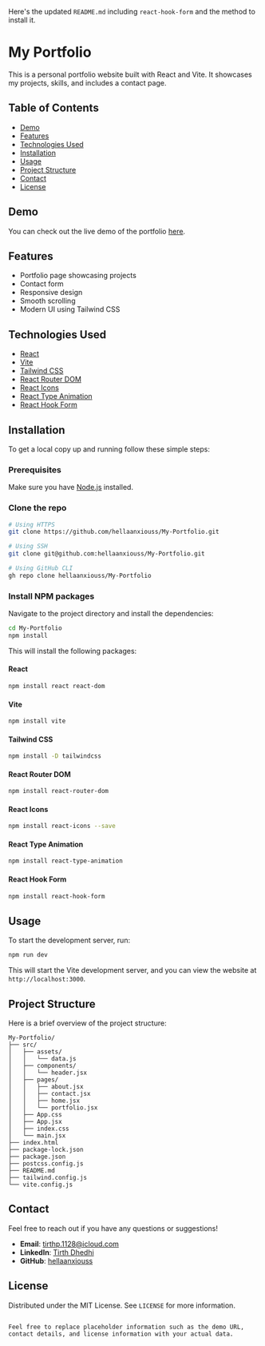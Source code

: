 Here's the updated `README.md` including `react-hook-form` and the method to install it.

# My Portfolio

This is a personal portfolio website built with React and Vite. It showcases my projects, skills, and includes a contact page.

## Table of Contents

- [Demo](#demo)
- [Features](#features)
- [Technologies Used](#technologies-used)
- [Installation](#installation)
- [Usage](#usage)
- [Project Structure](#project-structure)
- [Contact](#contact)
- [License](#license)

## Demo

You can check out the live demo of the portfolio [here](https://your-portfolio-url.com).

## Features

- Portfolio page showcasing projects
- Contact form
- Responsive design
- Smooth scrolling
- Modern UI using Tailwind CSS

## Technologies Used

- [React](https://reactjs.org/)
- [Vite](https://vitejs.dev/)
- [Tailwind CSS](https://tailwindcss.com/)
- [React Router DOM](https://reactrouter.com/)
- [React Icons](https://react-icons.github.io/react-icons/)
- [React Type Animation](https://github.com/jeremykenedy/react-type-animation)
- [React Hook Form](https://react-hook-form.com/)

## Installation

To get a local copy up and running follow these simple steps:

### Prerequisites

Make sure you have [Node.js](https://nodejs.org/) installed.

### Clone the repo

```sh
# Using HTTPS
git clone https://github.com/hellaanxiouss/My-Portfolio.git

# Using SSH
git clone git@github.com:hellaanxiouss/My-Portfolio.git

# Using GitHub CLI
gh repo clone hellaanxiouss/My-Portfolio
```

### Install NPM packages

Navigate to the project directory and install the dependencies:

```sh
cd My-Portfolio
npm install
```

This will install the following packages:

#### React

```sh
npm install react react-dom
```

#### Vite

```sh
npm install vite
```

#### Tailwind CSS

```sh
npm install -D tailwindcss
```

#### React Router DOM

```sh
npm install react-router-dom
```

#### React Icons

```sh
npm install react-icons --save
```

#### React Type Animation

```sh
npm install react-type-animation
```

#### React Hook Form

```sh
npm install react-hook-form
```

## Usage

To start the development server, run:

```sh
npm run dev
```

This will start the Vite development server, and you can view the website at `http://localhost:3000`.

## Project Structure

Here is a brief overview of the project structure:

```
My-Portfolio/
├── src/
│   ├── assets/
│   │   └── data.js
│   ├── components/
│   │   └── header.jsx
│   ├── pages/
│   │   ├── about.jsx
│   │   ├── contact.jsx
│   │   ├── home.jsx
│   │   └── portfolio.jsx
│   ├── App.css
│   ├── App.jsx
│   ├── index.css
│   └── main.jsx
├── index.html
├── package-lock.json
├── package.json
├── postcss.config.js
├── README.md
├── tailwind.config.js
└── vite.config.js
```

## Contact

Feel free to reach out if you have any questions or suggestions!

- **Email**: tirthp.1128@icloud.com
- **LinkedIn**: [Tirth Dhedhi](https://www.linkedin.com/in/tirthdhedhi)
- **GitHub**: [hellaanxiouss](https://github.com/hellaanxiouss)

## License

Distributed under the MIT License. See `LICENSE` for more information.

```

Feel free to replace placeholder information such as the demo URL, contact details, and license information with your actual data.
```
